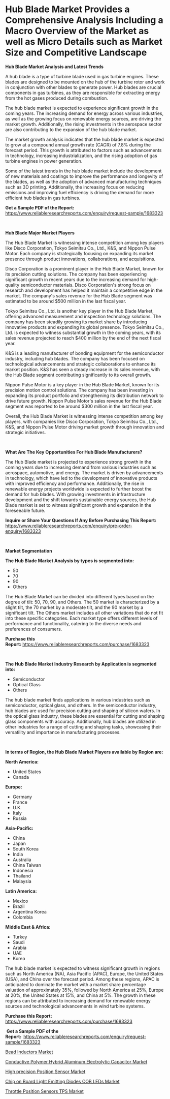 <p><h1>Hub Blade Market Provides a Comprehensive Analysis Including a Macro Overview of the Market as well as Micro Details such as Market Size and Competitive Landscape</h1></p><p><strong>Hub Blade Market Analysis and Latest Trends</strong></p>
<p><p>A hub blade is a type of turbine blade used in gas turbine engines. These blades are designed to be mounted on the hub of the turbine rotor and work in conjunction with other blades to generate power. Hub blades are crucial components in gas turbines, as they are responsible for extracting energy from the hot gases produced during combustion.</p><p>The hub blade market is expected to experience significant growth in the coming years. The increasing demand for energy across various industries, as well as the growing focus on renewable energy sources, are driving the market growth. Additionally, the rising investments in the aerospace sector are also contributing to the expansion of the hub blade market.</p><p>The market growth analysis indicates that the hub blade market is expected to grow at a compound annual growth rate (CAGR) of 7.8% during the forecast period. This growth is attributed to factors such as advancements in technology, increasing industrialization, and the rising adoption of gas turbine engines in power generation.</p><p>Some of the latest trends in the hub blade market include the development of new materials and coatings to improve the performance and longevity of the blades, as well as the adoption of advanced manufacturing techniques such as 3D printing. Additionally, the increasing focus on reducing emissions and improving fuel efficiency is driving the demand for more efficient hub blades in gas turbines.</p></p>
<p><strong>Get a Sample PDF of the Report:&nbsp;</strong> <a href="https://www.reliableresearchreports.com/enquiry/request-sample/1683323">https://www.reliableresearchreports.com/enquiry/request-sample/1683323</a></p>
<p>&nbsp;</p>
<p><strong>Hub Blade Major Market Players</strong></p>
<p><p>The Hub Blade Market is witnessing intense competition among key players like Disco Corporation, Tokyo Seimitsu Co., Ltd., K&S, and Nippon Pulse Motor. Each company is strategically focusing on expanding its market presence through product innovations, collaborations, and acquisitions.</p><p>Disco Corporation is a prominent player in the Hub Blade Market, known for its precision cutting solutions. The company has been experiencing significant growth in recent years due to the increasing demand for high-quality semiconductor materials. Disco Corporation's strong focus on research and development has helped it maintain a competitive edge in the market. The company's sales revenue for the Hub Blade segment was estimated to be around $500 million in the last fiscal year.</p><p>Tokyo Seimitsu Co., Ltd. is another key player in the Hub Blade Market, offering advanced measurement and inspection technology solutions. The company has been steadily growing its market share by introducing innovative products and expanding its global presence. Tokyo Seimitsu Co., Ltd. is expected to witness substantial growth in the coming years, with its sales revenue projected to reach $400 million by the end of the next fiscal year.</p><p>K&S is a leading manufacturer of bonding equipment for the semiconductor industry, including hub blades. The company has been focused on technological advancements and strategic collaborations to enhance its market position. K&S has seen a steady increase in its sales revenue, with the Hub Blade segment contributing significantly to its overall growth.</p><p>Nippon Pulse Motor is a key player in the Hub Blade Market, known for its precision motion control solutions. The company has been investing in expanding its product portfolio and strengthening its distribution network to drive future growth. Nippon Pulse Motor's sales revenue for the Hub Blade segment was reported to be around $300 million in the last fiscal year.</p><p>Overall, the Hub Blade Market is witnessing intense competition among key players, with companies like Disco Corporation, Tokyo Seimitsu Co., Ltd., K&S, and Nippon Pulse Motor driving market growth through innovation and strategic initiatives.</p></p>
<p>&nbsp;</p>
<p><strong>What Are The Key Opportunities For Hub Blade Manufacturers?</strong></p>
<p><p>The Hub Blade market is projected to experience strong growth in the coming years due to increasing demand from various industries such as aerospace, automotive, and energy. The market is driven by advancements in technology, which have led to the development of innovative products with improved efficiency and performance. Additionally, the rise in renewable energy projects worldwide is expected to further boost the demand for hub blades. With growing investments in infrastructure development and the shift towards sustainable energy sources, the Hub Blade market is set to witness significant growth and expansion in the foreseeable future.</p></p>
<p><strong>Inquire or Share Your Questions If Any Before Purchasing This Report:</strong> <a href="https://www.reliableresearchreports.com/enquiry/pre-order-enquiry/1683323">https://www.reliableresearchreports.com/enquiry/pre-order-enquiry/1683323</a></p>
<p>&nbsp;</p>
<p><strong>Market Segmentation</strong></p>
<p><strong>The Hub Blade Market Analysis by types is segmented into:</strong></p>
<p><ul><li>50</li><li>70</li><li>90</li><li>Others</li></ul></p>
<p><p>The Hub Blade Market can be divided into different types based on the degree of tilt: 50, 70, 90, and Others. The 50 market is characterized by a slight tilt, the 70 market by a moderate tilt, and the 90 market by a significant tilt. The Others market includes all other variations that do not fit into these specific categories. Each market type offers different levels of performance and functionality, catering to the diverse needs and preferences of consumers.</p></p>
<p><strong>Purchase this Report:&nbsp;</strong><a href="https://www.reliableresearchreports.com/purchase/1683323">https://www.reliableresearchreports.com/purchase/1683323</a></p>
<p>&nbsp;</p>
<p><strong>The Hub Blade Market Industry Research by Application is segmented into:</strong></p>
<p><ul><li>Semiconductor</li><li>Optical Glass</li><li>Others</li></ul></p>
<p><p>The hub blade market finds applications in various industries such as semiconductor, optical glass, and others. In the semiconductor industry, hub blades are used for precision cutting and shaping of silicon wafers. In the optical glass industry, these blades are essential for cutting and shaping glass components with accuracy. Additionally, hub blades are utilized in other industries for a range of cutting and shaping tasks, showcasing their versatility and importance in manufacturing processes.</p></p>
<p>&nbsp;</p>
<p><strong>In terms of Region, the Hub Blade Market Players available by Region are:</strong></p>
<p>
    <p> <strong> North America: </strong>
        <ul>
            <li>United States</li>
            <li>Canada</li>
        </ul>
        </p> 
    <p> <strong> Europe: </strong>
        <ul>
            <li>Germany</li>
            <li>France</li>
            <li>U.K.</li>
            <li>Italy</li>
            <li>Russia</li>
        </ul>
        </p> 
    <p> <strong> Asia-Pacific: </strong>
        <ul>
            <li>China</li>
            <li>Japan</li>
            <li>South Korea</li>
            <li>India</li>
            <li>Australia</li>
            <li>China Taiwan</li>
            <li>Indonesia</li>
            <li>Thailand</li>
            <li>Malaysia</li>
        </ul>
        </p> 
    <p> <strong> Latin America: </strong>
        <ul>
            <li>Mexico</li>
            <li>Brazil</li>
            <li>Argentina Korea</li>
            <li>Colombia</li>
        </ul>
        </p> 
    <p> <strong> Middle East & Africa: </strong>
        <ul>
            <li>Turkey</li>
            <li>Saudi</li>
            <li>Arabia</li>
            <li>UAE</li>
            <li>Korea</li>
        </ul>
    </p>
    </p>
<p><p>The hub blade market is expected to witness significant growth in regions such as North America (NA), Asia Pacific (APAC), Europe, the United States (USA), and China over the forecast period. Among these regions, APAC is anticipated to dominate the market with a market share percentage valuation of approximately 35%, followed by North America at 25%, Europe at 20%, the United States at 15%, and China at 5%. The growth in these regions can be attributed to increasing demand for renewable energy sources and technological advancements in wind turbine systems.</p></p>
<p><strong>Purchase this Report: </strong><a href="https://www.reliableresearchreports.com/purchase/1683323">https://www.reliableresearchreports.com/purchase/1683323</a></p>
<p>&nbsp;<strong>Get a Sample PDF of the Report:&nbsp;&nbsp;</strong><a href="https://www.reliableresearchreports.com/enquiry/request-sample/1683323">https://www.reliableresearchreports.com/enquiry/request-sample/1683323</a></p>
<p><strong></strong></p>
<p><p><a href="https://medium.com/@wyattconn1966/bead-inductors-nbsp-market-focuses-on-market-share-size-and-projected-forecast-till-2031-b53bc8c35d72">Bead Inductors Market</a></p><p><a href="https://medium.com/@wyattconn1966/conductive-polymer-hybrid-aluminum-electrolytic-capacitor-market-size-and-market-trends-complete-3735a6ea7e3d">Conductive Polymer Hybrid Aluminum Electrolytic Capacitor Market</a></p><p><a href="https://medium.com/@wyattconn1966/high-precision-position-sensor-market-the-key-to-successful-business-strategy-forecast-till-2031-84eb8db5681a">High precision Position Sensor Market</a></p><p><a href="https://medium.com/@amirwisozk/chip-on-board-light-emitting-diodes-cob-leds-market-the-key-to-successful-business-strategy-d26be9a1a29a">Chip on Board Light Emitting Diodes COB LEDs Market</a></p><p><a href="https://medium.com/@amirwisozk/throttle-position-sensors-tps-market-outlook-industry-overview-and-forecast-2024-to-2031-8208e96ce286">Throttle Position Sensors TPS Market</a></p></p>